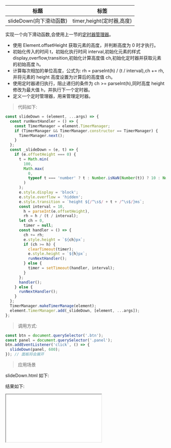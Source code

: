 | 标题                    | 标签                      |
| ----------------------- | ------------------------- |
| slideDown(向下滑动函数) | timer,height(定时器,高度) |

实现一个向下滑动函数,会使用上一节的[定时器管理器](codes/javascript/timerManager.md)。

- 使用 Element.offsetHeight 获取元素的高度，并判断高度为 0 时才执行。
- 初始化传入的时间 t，初始化执行时间 interval,初始化元素的样式 display,overflow,transition,初始化计算高度值 ch,初始化定时器并获取元素的初始高度 h。
- 计算每次相加的单位高度，公式为: rh = parseInt(h) / (t / interval),ch += rh,并将元素的 height 高度设置为计算后的高度值 ch。
- 使用定时器递归执行，阻止递归的条件为 ch >= parseInt(h),同时高度 height 修改为最大值 h，并执行下一个定时器。
- 定义一个定时管理器，用来管理定时器。

> 代码如下:

```js
const slideDown = (element, ...args) => {
  const runNextHandler = () => {
    const TimerManager = element.TimerManager;
    if (TimerManager && TimerManager.constructor == TimerManager) {
      TimerManager.next();
    }
  };
  const _slideDown = (e, t) => {
    if (e.offsetHeight === 0) {
      t = Math.min(
        100,
        Math.max(
          0,
          typeof t === 'number' ? t : Number.isNaN(Number(t)) ? 10 : Number(t)
        )
      );
      e.style.display = 'block';
      e.style.overflow = 'hidden';
      e.style.transition = `height ${/^\s$/ + t + /^\s$/}ms`;
      const interval = 10,
        h = parseInt(e.offsetHeight),
        rh = h / (t / interval);
      let ch = 0,
        timer = null;
      const handler = () => {
        ch += rh;
        e.style.height = `${ch}px`;
        if (ch >= h) {
          clearTimeout(timer);
          e.style.height = `${h}px`;
          runNextHandler();
        } else {
          timer = setTimeout(handler, interval);
        }
      };
      handler();
    } else {
      runNextHandler();
    }
  };
  TimerManager.makeTimerManage(element);
  element.TimerManager.add(_slideDown, [element, ...args]);
};
```

> 调用方式:

```js
const btn = document.querySelector('.btn');
const panel = document.querySelector('.panel');
btn.addEventListener('click', () => {
  slideDown(panel, 600);
}); // 面板将会展开
```

> 应用场景

slideDown.html 如下:

<div class="code-editor" data-url="codes/javascript/html/slideDown.html" data-language="html"></div>

结果如下:

<iframe src="codes/javascript/html/slideDown.html"></iframe>
